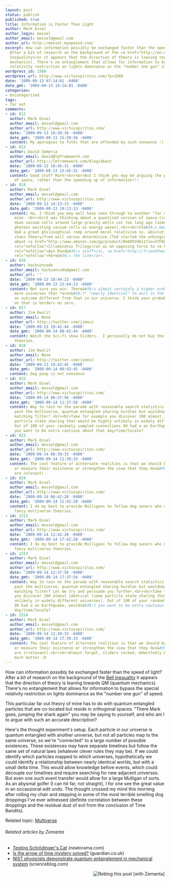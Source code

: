 ```yaml
---
layout: post
status: publish
published: true
title: Information is Faster Than Light
author: Mark Essel
author_login: messel
author_email: messel@gmail.com
author_url: http://messel.myopenid.com/
excerpt: How can information possibly be exchanged faster than the speed of light?
  After a bit of research on the background of the <a href="http://en.m.wikipedia.org/wiki/Bell's_theorem?wasRedirected=true">Bell
  Inequality</a> it appears that the direction of theory is leaning towards QM (quantum
  mechanics). There's no entanglement that allows for information to bypass the special
  relativity restriction on lights dominance as the "number one gun" of speed.
wordpress_id: 1560
wordpress_url: http://www.victusspiritus.com/?p=1560
date: '2009-09-13 07:14:01 -0400'
date_gmt: '2009-09-13 14:14:01 -0400'
categories:
- Uncategorized
tags:
- far out
comments:
- id: 812
  author: Mark Essel
  author_email: messel@gmail.com
  author_url: http://www.victusspiritus.com/
  date: '2009-09-13 10:39:36 -0400'
  date_gmt: '2009-09-13 15:39:36 -0400'
  content: My apologies to folks that are offended by such nonsense :)
- id: 813
  author: David Semeria
  author_email: david@lmframework.com
  author_url: http://lmframework.com/blog/about
  date: '2009-09-13 10:45:31 -0400'
  date_gmt: '2009-09-13 15:45:31 -0400'
  content: Good stuff Mark!<br><br>But I think you may be arguing the possible compression
    of space, rather than the speeding up of information!!!
- id: 814
  author: Mark Essel
  author_email: messel@gmail.com
  author_url: http://www.victusspiritus.com/
  date: '2009-09-13 14:23:13 -0400'
  date_gmt: '2009-09-13 19:23:13 -0400'
  content: Ha, I think you may well have seen through to another "far out" idea of
    mine. <br><br>I was thinking about a quantized version of space-time but it squishes
    down vacuum cells around large gravity wells not too long ago (something about
    photons exciting vacuum cells as energy waves).<br><br>It&#39;s been a weird day.
    Had a great philosophical romp around moral relativism vs. absolutism, tied into
    chaos theory/free will versus determinism (Tad started the unhinging off by talking
    about <a href="http://www.amazon.com/gp/product/0440539811?ie=UTF8&tag=dream06-20&linkCode=as2&camp=1789&creative=390957&creativeASIN=0440539811"
    rel="nofollow">Illuminatus Trilogy</a> as an opposing force to <a href="http://www.amazon.com/gp/redirect.html?ie=UTF8&location=http%3A%2F%2Fwww.amazon.com%2Fs%3Fie%3DUTF8%26x%3D0%26ref%255F%3Dnb%255Fss%26y%3D0%26field-keywords%3Dayn%2520rand%26url%3Dsearch-alias%253Dstripbooks&tag=dream06-20&linkCode=ur2&camp=1789&creative=390957"
    rel="nofollow">Ayn Rand&#39;s stuff</a>, <a href="http://friendfeed.com/tad/deb41c14/just-read-interesting-passage-in-illuminatus"
    rel="nofollow">here&#39;s the link</a>).
- id: 816
  author: hacksoncode
  author_email: hacksoncode@gmail.com
  author_url: ''
  date: '2009-09-13 18:44:23 -0400'
  date_gmt: '2009-09-13 23:44:23 -0400'
  content: Not sure you win. There&#39;s almost certainly a higher order of infinity
    more universes that *aren&#39;t* "nearly identical" to ours in the sense of having
    an outcome different from that in our universe. I think your probability of finding
    on that is borders on zero.
- id: 817
  author: Jim Dwulit
  author_email: None
  author_url: http://twitter.com/jimocz
  date: '2009-09-13 19:42:44 -0400'
  date_gmt: '2009-09-14 00:42:44 -0400'
  content: Watch the Sci-Fi show Sliders.  I personally do not buy the multi-universe
    theories.
- id: 818
  author: Jim Dwulit
  author_email: None
  author_url: http://twitter.com/jimocz
  date: '2009-09-13 19:43:45 -0400'
  date_gmt: '2009-09-14 00:43:45 -0400'
  content: Dog poop is not nonsense
- id: 822
  author: Mark Essel
  author_email: messel@gmail.com
  author_url: http://www.victusspiritus.com/
  date: '2009-09-14 06:37:56 -0400'
  date_gmt: '2009-09-14 11:37:56 -0400'
  content: Way to rain on the parade with reasonable search statistics :D. You got
    past the multiverse, quantum entangled sharing hurdles but wouldn&#39;t by the
    matching filter? <br><br>Take for example you discover 100 almost identical (some
    particle state sharing that would be highly unlikely in widely different universes).
    Out of 100 of your randomly sampled connections 99 had a an Earthquake, wouldn&#39;t
    you want to be extra cautious about that day/time/locale?
- id: 823
  author: Mark Essel
  author_email: messel@gmail.com
  author_url: http://www.victusspiritus.com/
  date: '2009-09-14 06:39:33 -0400'
  date_gmt: '2009-09-14 11:39:33 -0400'
  content: The cool feature of alnternate realities is that we should be able to discover
    or measure their existence or strengthen the view that they don&#39;t exist (or
    are relevant).
- id: 824
  author: Mark Essel
  author_email: messel@gmail.com
  author_url: http://www.victusspiritus.com/
  date: '2009-09-14 06:42:20 -0400'
  date_gmt: '2009-09-14 11:42:20 -0400'
  content: I do my best to provide Mulligans to fellow dog owners who may or may not
    fancy multiverse theories.
- id: 2212
  author: Mark Essel
  author_email: messel@gmail.com
  author_url: http://www.victusspiritus.com/
  date: '2009-09-14 12:42:20 -0400'
  date_gmt: '2009-09-14 17:42:20 -0400'
  content: I do my best to provide Mulligans to fellow dog owners who may or may not
    fancy multiverse theories.
- id: 2213
  author: Mark Essel
  author_email: messel@gmail.com
  author_url: http://www.victusspiritus.com/
  date: '2009-09-14 12:37:56 -0400'
  date_gmt: '2009-09-14 17:37:56 -0400'
  content: Way to rain on the parade with reasonable search statistics :D. You got
    past the multiverse, quantum entangled sharing hurdles but wouldn&#39;t buy the
    matching filter? Let me try and persuade you further.<br><br>Take for example
    you discover 100 almost identical (some particle state sharing that would be highly
    unlikely in widely different universes). Out of 100 of your randomly sampled connections
    99 had a an Earthquake, wouldn&#39;t you want to be extra cautious about that
    day/time/locale?
- id: 2214
  author: Mark Essel
  author_email: messel@gmail.com
  author_url: http://www.victusspiritus.com/
  date: '2009-09-14 12:39:33 -0400'
  date_gmt: '2009-09-14 17:39:33 -0400'
  content: The cool feature of alternate realities is that we should be able to discover
    or measure their existence or strengthen the view that they don&#39;t exist (or
    are irrelevant).<br><br>Almost forgot, sliders rocked. Admittedly Doctor Who is
    much better :D
---
```

<p>How can information possibly be exchanged faster than the speed of light? After a bit of research on the background of the <a href="http://en.m.wikipedia.org/wiki/Bell's_theorem?wasRedirected=true">Bell Inequality</a> it appears that the direction of theory is leaning towards QM (quantum mechanics). There's no entanglement that allows for information to bypass the special relativity restriction on lights dominance as the "number one gun" of speed.<a id="more"></a><a id="more-1560"></a></p>
<p>This particular far out theory of mine has to do with quantum entangled particles that are co-located but reside in orthogonal spaces. "There Mark goes, jumping the shark again" you may be saying to yourself, and who am I to argue with such an accurate description?</p>
<p>Here's the thought experiment's setup. Each particle in our universe is quantum entangled with another universe, but not all particles map to the same universe, so we're "connected" to a large number of possible existences. These existences may have separate timelines but follow the same set of natural laws (whatever clever rules they may be). If we could identify which particles mapped to which universes, hypothetically we could  identify a relationship between nearly identical worlds, but with a small delta time. This would allow knowledge before events, which could decouple our timelines and require searching for new adjacent universes. But even one such event transfer would allow for a large Mulligan of sorts. As an abysmal golfer (I can hit far, not straight), I for one see the great value in an occassional edit undo. The thought crossed my mind this morning after rolling my chair and stepping in some of the most terrible smelling dog droppings I've ever witnessed (definite correlation between these droppings and the residual dust of evil from the conclusion of Time Bandits).</p>
<p>Related topic: <a href="http://en.m.wikipedia.org/wiki?search=Multiple+universes">Multiverse</a></p>
<h6 class="zemanta-related-title" style="font-size: 1em;">Related articles by Zemanta</h6>
<ul class="zemanta-article-ul">
<li class="zemanta-article-ul-li"><a href="http://www.neatorama.com/2009/09/11/testing-schrodingers-cat/">Testing Schrödinger's Cat</a> (neatorama.com)</li>
<li class="zemanta-article-ul-li"><a href="http://r.zemanta.com/?u=http%3A//www.guardian.co.uk/science/blog/2009/aug/26/entropy-time-arrow-quantum-mechanics&amp;a=7229307&amp;rid=d8cce2ec-4523-4e49-a418-83dfa192e1c4&amp;e=6037adcc3fc846094fadc95b11d87ee6">Is the arrow of time mystery solved?</a> (guardian.co.uk)</li>
<li class="zemanta-article-ul-li"><a href="http://www.scienceblog.com/cms/nist-physicists-demonstrate-quantum-entanglement-mechanical-system-21740.html">NIST physicists demonstrate quantum entanglement in mechanical system</a> (scienceblog.com)</li>
</ul>
<div class="zemanta-pixie" style="margin-top: 10px; height: 15px;"><a class="zemanta-pixie-a" title="Reblog this post [with Zemanta]" href="http://reblog.zemanta.com/zemified/d8cce2ec-4523-4e49-a418-83dfa192e1c4/"><img class="zemanta-pixie-img" style="border: none; float: right;" src="http://img.zemanta.com/reblog_e.png?x-id=d8cce2ec-4523-4e49-a418-83dfa192e1c4" alt="Reblog this post [with Zemanta]" /></a><span class="zem-script more-related pretty-attribution"><script src="http://static.zemanta.com/readside/loader.js" type="text/javascript"></script></span></div>
